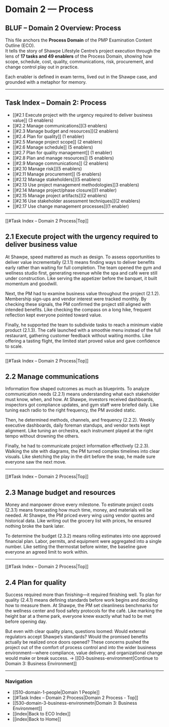# Domain 2 — Process
## BLUF – Domain 2 Overview: Process  

This file anchors the **Process Domain** of the PMP Examination Content Outline (ECO).  
It tells the story of Shawpe Lifestyle Centre’s project execution through the lens of **17 tasks and 49 enablers** of the Process Domain, showing how scope, schedule, cost, quality, communications, risk, procurement, and change control play out in practice.  

Each enabler is defined in exam terms, lived out in the Shawpe case, and grounded with a metaphor for memory.  

---
## Task Index – Domain 2: Process

- [[#2.1 Execute project with the urgency required to deliver business value]] (3 enablers)
- [[#2.2 Manage communications]](3 enablers)
- [[#2.3 Manage budget and resources]](2 enablers)
- [[#2.4 Plan for quality]] (1 enabler)
- [[#2.5 Manage project scope]] (2 enablers)
- [[#2.6 Manage schedule]] (5 enablers)
- [[#2.7 Plan for quality management]] (1 enabler)
- [[#2.8 Plan and manage resources]] (5 enablers)
- [[#2.9 Manage communications]]  (2 enablers)
- [[#2.10 Manage risk]](5 enablers)
- [[#2.11 Manage procurement]] (5 enablers)
- [[#2.12 Manage stakeholders]](5 enablers)
- [[#2.13 Use project management methodologies]]3 enablers)
- [[#2.14 Manage project/phase closure]](1 enabler)
- [[#2.15 Manage project artifacts]](2 enablers)
- [[#2.16 Use stakeholder assessment techniques]](2 enablers)
- [[#2.17 Use change management processes]](1 enabler)

---
[[#Task Index – Domain 2 Process|Top]]
## 2.1 Execute project with the urgency required to deliver business value
At Shawpe, speed mattered as much as design. To assess opportunities to deliver value incrementally (2.1.1) means finding ways to deliver benefits early rather than waiting for full completion. The team opened the gym and wellness studio first, generating revenue while the spa and café were still under construction. Like serving the appetizer before the banquet, it built momentum and goodwill.  

Next, the PM had to examine business value throughout the project (2.1.2). Membership sign-ups and vendor interest were tracked monthly. By checking these signals, the PM confirmed the project still aligned with intended benefits. Like checking the compass on a long hike, frequent reflection kept everyone pointed toward value.  

Finally, he supported the team to subdivide tasks to reach a minimum viable product (2.1.3). The café launched with a smoothie menu instead of the full restaurant, gathering customer feedback without waiting months. Like offering a tasting flight, the limited start proved value and gave confidence to scale.  

---
[[#Task Index – Domain 2 Process|Top]]
## 2.2 Manage communications  
Information flow shaped outcomes as much as blueprints. To analyze communication needs (2.2.1) means understanding what each stakeholder must know, when, and how. At Shawpe, investors received dashboards, inspectors got compliance updates, and gym staff were briefed daily. Like tuning each radio to the right frequency, the PM avoided static.  

Then, he determined methods, channels, and frequency (2.2.2). Weekly executive dashboards, daily foreman standups, and vendor texts kept alignment. Like tuning an orchestra, each instrument played at the right tempo without drowning the others.  

Finally, he had to communicate project information effectively (2.2.3). Walking the site with diagrams, the PM turned complex timelines into clear visuals. Like sketching the play in the dirt before the snap, he made sure everyone saw the next move.  

---
[[#Task Index – Domain 2 Process|Top]]
## 2.3 Manage budget and resources  
Money and manpower drove every milestone. To estimate project costs (2.3.1) means forecasting how much time, money, and materials will be needed. At Shawpe, the PM priced every wing using vendor quotes and historical data. Like writing out the grocery list with prices, he ensured nothing broke the bank later.  

To determine the budget (2.3.2) means rolling estimates into one approved financial plan. Labor, permits, and equipment were aggregated into a single number. Like setting the thermostat before winter, the baseline gave everyone an agreed limit to work within.  

---
[[#Task Index – Domain 2 Process|Top]]
## 2.4 Plan for quality  
Success required more than finishing—it required finishing well. To plan for quality (2.4.1) means defining standards before work begins and deciding how to measure them. At Shawpe, the PM set cleanliness benchmarks for the wellness center and food safety protocols for the café. Like marking the height bar at a theme park, everyone knew exactly what had to be met before opening day.  

But even with clear quality plans, questions loomed: Would external regulators accept Shawpe’s standards? Would the promised benefits actually be realized once doors opened? These concerns pushed the project out of the comfort of process control and into the wider business environment—where compliance, value delivery, and organizational change would make or break success. → [[D3-business-environment|Continue to Domain 3: Business Environment]]  

---
### Navigation  
- [[510-domain-1-people|Domain 1 People]]  
- [[#Task Index – Domain 2 Process|Domain 2 Process - Top]]
- [[530-domain-3-business-environmetn|Domain 3: Business Environment]]  
- [[index|Back to ECO Index]]  
- [[index|Back to Home]] 